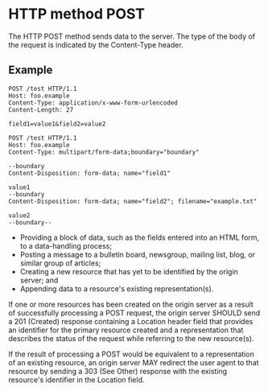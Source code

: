 # HTTP method POST

The HTTP POST method sends data to the server. The
type of the body of the request is indicated by
the Content-Type header.

## Example

```http
POST /test HTTP/1.1
Host: foo.example
Content-Type: application/x-www-form-urlencoded
Content-Length: 27

field1=value1&field2=value2
```

```http
POST /test HTTP/1.1
Host: foo.example
Content-Type: multipart/form-data;boundary="boundary"

--boundary
Content-Disposition: form-data; name="field1"

value1
--boundary
Content-Disposition: form-data; name="field2"; filename="example.txt"

value2
--boundary--
``` 

- Providing a block of data, such as the fields entered into an HTML form, to a data-handling process;
- Posting a message to a bulletin board, newsgroup, mailing list, blog, or similar group of articles;
- Creating a new resource that has yet to be identified by the origin server; and
- Appending data to a resource's existing representation(s).

If one or more resources has been created on the origin server as a result of successfully processing a POST request, the origin server SHOULD send a 201 (Created) response containing a Location header field that provides an identifier for the primary resource created and a representation that describes the status of the request while referring to the new resource(s).

If the result of processing a POST would be equivalent to a representation of an existing resource, an origin server MAY redirect the user agent to that resource by sending a 303 (See Other) response with the existing resource's identifier in the Location field.
